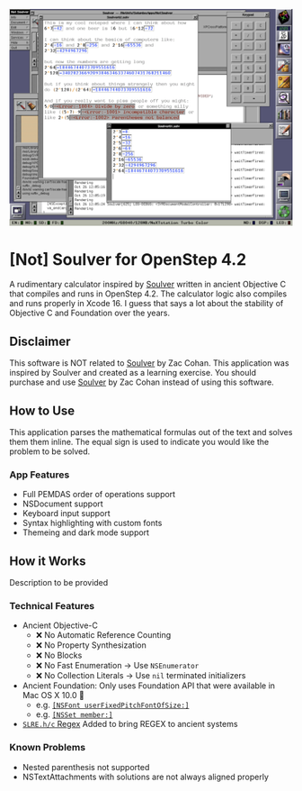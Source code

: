 ![Screenshot of the app running in OpenStep](README/screenshot10.png)

# \[Not\] Soulver for OpenStep 4.2
A rudimentary calculator inspired by [Soulver](https://github.com/soulverteam) written in ancient Objective C that compiles and runs in OpenStep 4.2. The calculator logic also compiles and runs properly in Xcode 16. I guess that says a lot about the stability of Objective C and Foundation over the years.

## Disclaimer
This software is NOT related to [Soulver](https://github.com/soulverteam) by Zac Cohan. This application was inspired by Soulver and created as a learning exercise. You should purchase and use [Soulver](https://github.com/soulverteam) by Zac Cohan instead of using this software.

## How to Use
This application parses the mathematical formulas out of the text and solves them them inline. The equal sign is used to indicate you would like the problem to be solved.

### App Features
- Full PEMDAS order of operations support
- NSDocument support
- Keyboard input support
- Syntax highlighting with custom fonts
- Themeing and dark mode support

## How it Works
Description to be provided

### Technical Features
- Ancient Objective-C
    - ❌ No Automatic Reference Counting
    - ❌ No Property Synthesization
    - ❌ No Blocks
    - ❌ No Fast Enumeration → Use `NSEnumerator`
    - ❌ No Collection Literals → Use `nil` terminated initializers
- Ancient Foundation: Only uses Foundation API that were available in Mac OS X 10.0 🥵
    - e.g. [`[NSFont userFixedPitchFontOfSize:]`](https://developer.apple.com/documentation/appkit/nsfont/1531381-userfixedpitchfontofsize?language=objc#)
    - e.g. [`[NSSet member:]`](https://developer.apple.com/documentation/foundation/nsset/1412896-member?language=objc#)
- [`SLRE.h/c` Regex](./Soulver/slre.h) Added to bring REGEX to ancient systems

### Known Problems
- Nested parenthesis not supported
- NSTextAttachments with solutions are not always aligned properly
